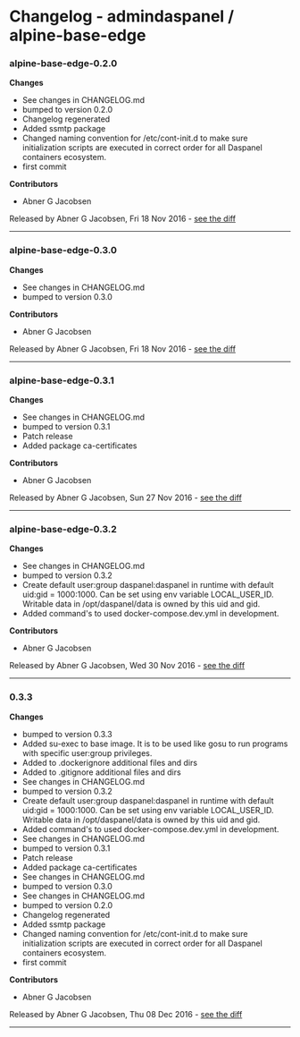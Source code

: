# Changelog - admindaspanel / alpine-base-edge

### alpine-base-edge-0.2.0
__Changes__

- See changes in CHANGELOG.md
- bumped to version 0.2.0
- Changelog regenerated
- Added ssmtp package
- Changed naming convention for /etc/cont-init.d to make sure initialization scripts are executed in correct order for all Daspanel containers ecosystem.
- first commit

__Contributors__

- Abner G Jacobsen

Released by Abner G Jacobsen, Fri 18 Nov 2016 -
[see the diff](https://github.com/admindaspanel/alpine-base-edge/compare/...#diff)
______________

### alpine-base-edge-0.3.0
__Changes__

- See changes in CHANGELOG.md
- bumped to version 0.3.0

__Contributors__

- Abner G Jacobsen

Released by Abner G Jacobsen, Fri 18 Nov 2016 -
[see the diff](https://github.com/admindaspanel/alpine-base-edge/compare/...#diff)
______________

### alpine-base-edge-0.3.1
__Changes__

- See changes in CHANGELOG.md
- bumped to version 0.3.1
- Patch release
- Added package ca-certificates

__Contributors__

- Abner G Jacobsen

Released by Abner G Jacobsen, Sun 27 Nov 2016 -
[see the diff](https://github.com/admindaspanel/alpine-base-edge/compare/...#diff)
______________

### alpine-base-edge-0.3.2
__Changes__

- See changes in CHANGELOG.md
- bumped to version 0.3.2
- Create default user:group daspanel:daspanel in runtime with default uid:gid = 1000:1000. Can be set using env variable LOCAL_USER_ID. Writable data in /opt/daspanel/data is owned by this uid and gid.
- Added command's to used docker-compose.dev.yml in development.

__Contributors__

- Abner G Jacobsen

Released by Abner G Jacobsen, Wed 30 Nov 2016 -
[see the diff](https://github.com/admindaspanel/alpine-base-edge/compare/...#diff)
______________

### 0.3.3
__Changes__

- bumped to version 0.3.3
- Added su-exec to base image. It is to be used like gosu to run programs with specific user:group privileges.
- Added to .dockerignore additional files and dirs
- Added to .gitignore additional files and dirs
- See changes in CHANGELOG.md
- bumped to version 0.3.2
- Create default user:group daspanel:daspanel in runtime with default uid:gid = 1000:1000. Can be set using env variable LOCAL_USER_ID. Writable data in /opt/daspanel/data is owned by this uid and gid.
- Added command's to used docker-compose.dev.yml in development.
- See changes in CHANGELOG.md
- bumped to version 0.3.1
- Patch release
- Added package ca-certificates
- See changes in CHANGELOG.md
- bumped to version 0.3.0
- See changes in CHANGELOG.md
- bumped to version 0.2.0
- Changelog regenerated
- Added ssmtp package
- Changed naming convention for /etc/cont-init.d to make sure initialization scripts are executed in correct order for all Daspanel containers ecosystem.
- first commit

__Contributors__

- Abner G Jacobsen

Released by Abner G Jacobsen, Thu 08 Dec 2016 -
[see the diff](https://github.com/admindaspanel/alpine-base-edge/compare/675257927983aa89fd8beff517a0862dc7ea683d...0.3.3#diff)
______________


